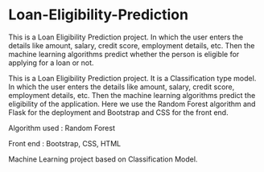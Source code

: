 # Loan-Eligibility-Prediction
This is a Loan Eligibility Prediction project. In which the user enters the details like amount, salary, credit score, employment details, etc. Then the machine learning algorithms predict whether the person is eligible for applying for a loan or not.

This is a Loan Eligibility Prediction project.
It is a Classification type model. 
In which the user enters the details like amount, salary, credit score, employment details, etc.
Then the machine learning algorithms predict the eligibility of the application.
Here we use the Random Forest algorithm and Flask for the deployment and Bootstrap and CSS for the front end.

Algorithm used : Random Forest

Front end : Bootstrap, CSS, HTML

Machine Learning project based on Classification Model.
